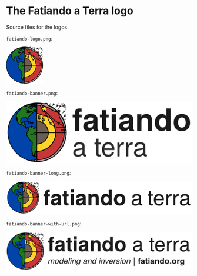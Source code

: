 # The Fatiando a Terra logo

Source files for the logos.

`fatiando-logo.png`:

![The logo](fatiando-logo.png)

`fatiando-banner.png`:

![The banner](fatiando-banner.png)

`fatiando-banner-long.png`:

![The banner in one line](fatiando-banner-long.png)

`fatiando-banner-with-url.png`:

![The banner with the fatiando.org url](fatiando-banner-with-url.png)
